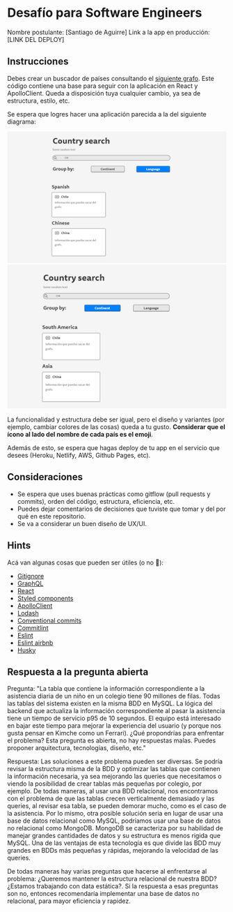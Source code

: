 # Desafío para Software Engineers

Nombre postulante: [Santiago de Aguirre]
Link a la app en producción: [LINK DEL DEPLOY]

## Instrucciones

Debes crear un buscador de países consultando el [siguiente grafo](https://countries.trevorblades.com/). Este código contiene una base para seguir con la aplicación en React y ApolloClient. Queda a disposición tuya cualquier cambio, ya sea de estructura, estilo, etc.

Se espera que logres hacer una aplicación parecida a la del siguiente diagrama:

![image1](imgs/1.png)
![image2](imgs/2.png)

La funcionalidad y estructura debe ser igual, pero el diseño y variantes (por ejemplo, cambiar colores de las cosas) queda a tu gusto. **Considerar que el ícono al lado del nombre de cada país es el emoji**.

Además de esto, se espera que hagas deploy de tu app en el servicio que desees (Heroku, Netlify, AWS, Github Pages, etc).

## Consideraciones

- Se espera que uses buenas prácticas como gitflow (pull requests y commits), orden del código, estructura, eficiencia, etc.
- Puedes dejar comentarios de decisiones que tuviste que tomar y del por qué en este repositorio.
- Se va a considerar un buen diseño de UX/UI.

## Hints

Acá van algunas cosas que pueden ser útiles (o no 👀):

- [Gitignore](https://www.toptal.com/developers/gitignore)
- [GraphQL](https://www.howtographql.com/)
- [React](https://es.reactjs.org/)
- [Styled components](https://styled-components.com/docs/basics)
- [ApolloClient](https://www.apollographql.com/docs/react/)
- [Lodash](https://lodash.com/)
- [Conventional commits](https://www.conventionalcommits.org/en/v1.0.0/)
- [Commitlint](https://commitlint.js.org/#/)
- [Eslint](https://eslint.org/)
- [Eslint airbnb](https://www.npmjs.com/package/eslint-config-airbnb)
- [Husky](https://www.npmjs.com/package/husky)

## Respuesta a la pregunta abierta

Pregunta:
"La tabla que contiene la información correspondiente a la asistencia diaria de un niño en un colegio tiene 90 millones de filas. Todas las tablas del sistema existen en la misma BDD en MySQL. La lógica del backend que actualiza la información correspondiente al pasar la asistencia tiene un tiempo de servicio p95 de 10 segundos. El equipo está interesado en bajar este tiempo para mejorar la experiencia del usuario (y porque nos gusta pensar en Kimche como un Ferrari). ¿Qué propondrías para enfrentar el problema? Esta pregunta es abierta, no hay respuestas malas. Puedes proponer arquitectura, tecnologías, diseño, etc."

Respuesta:
Las soluciones a este problema pueden ser diversas. Se podría revisar la estructura misma de la BDD y optimizar las tablas que contienen la información necesaria, ya sea mejorando las queries que necesitamos o viendo la posibilidad de crear tablas más pequeñas por colegio, por ejemplo. 
De todas maneras, al usar una BDD relacional, nos encontramos con el problema de que las tablas crecen verticalmente demasiado y las queries, al revisar esa tabla, se pueden demorar mucho, como es el caso de la asistencia. Por lo mismo, otra posible solución seria en lugar de usar una base de datos relacional como MySQL, podríamos usar una base de datos no relacional como MongoDB. MongoDB se caracteriza por su habilidad de manejar grandes cantidades de datos y su estructura es menos rigida que MySQL. Una de las ventajas de esta tecnología es que divide las BDD muy grandes en BDDs más pequeñas y rápidas, mejorando la velocidad de las queries. 

De todas maneras hay varias preguntas que hacerse al enfrentarse al problema: ¿Queremos mantener la estructura relacional de nuestra BDD? ¿Estamos trabajando con data estática?. Si la respuesta a esas preguntas son no, entonces recomendaría implementar una base de datos no relacional, para mayor eficiencia y rapidez.